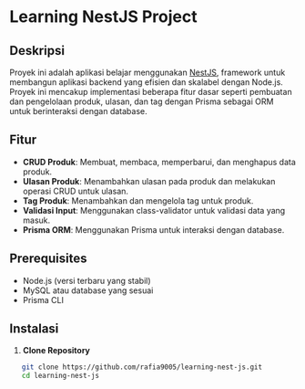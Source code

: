# Learning NestJS Project

## Deskripsi

Proyek ini adalah aplikasi belajar menggunakan [NestJS](https://nestjs.com/), framework untuk membangun aplikasi backend yang efisien dan skalabel dengan Node.js. Proyek ini mencakup implementasi beberapa fitur dasar seperti pembuatan dan pengelolaan produk, ulasan, dan tag dengan Prisma sebagai ORM untuk berinteraksi dengan database.

## Fitur

- **CRUD Produk**: Membuat, membaca, memperbarui, dan menghapus data produk.
- **Ulasan Produk**: Menambahkan ulasan pada produk dan melakukan operasi CRUD untuk ulasan.
- **Tag Produk**: Menambahkan dan mengelola tag untuk produk.
- **Validasi Input**: Menggunakan class-validator untuk validasi data yang masuk.
- **Prisma ORM**: Menggunakan Prisma untuk interaksi dengan database.

## Prerequisites

- Node.js (versi terbaru yang stabil)
- MySQL atau database yang sesuai
- Prisma CLI

## Instalasi

1. **Clone Repository**


```bash
   git clone https://github.com/rafia9005/learning-nest-js.git
   cd learning-nest-js
```
